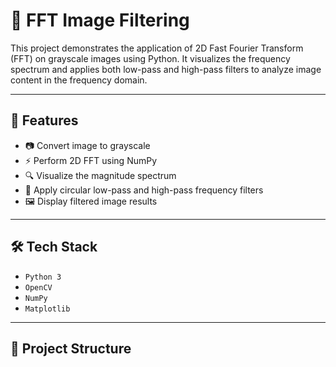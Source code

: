 # 🧠 FFT Image Filtering

This project demonstrates the application of 2D Fast Fourier Transform (FFT) on grayscale images using Python. It visualizes the frequency spectrum and applies both low-pass and high-pass filters to analyze image content in the frequency domain.

---

## 📌 Features
- 📷 Convert image to grayscale
- ⚡ Perform 2D FFT using NumPy
- 🔍 Visualize the magnitude spectrum
- 🎯 Apply circular low-pass and high-pass frequency filters
- 🖼️ Display filtered image results

---

## 🛠️ Tech Stack
- `Python 3`
- `OpenCV`
- `NumPy`
- `Matplotlib`

---

## 📁 Project Structure
